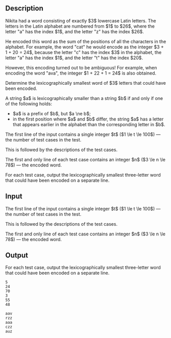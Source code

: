 ## Description

<div><p>Nikita had a word consisting of exactly $3$ lowercase Latin letters. The letters in the Latin alphabet are numbered from $1$ to $26$, where the letter "<span class="tex-font-style-tt">a</span>" has the index $1$, and the letter "<span class="tex-font-style-tt">z</span>" has the index $26$.</p><p>He encoded this word as the sum of the positions of all the characters in the alphabet. For example, the word "<span class="tex-font-style-tt">cat</span>" he would encode as the integer $3 + 1 + 20 = 24$, because the letter "<span class="tex-font-style-tt">c</span>" has the index $3$ in the alphabet, the letter "<span class="tex-font-style-tt">a</span>" has the index $1$, and the letter "<span class="tex-font-style-tt">t</span>" has the index $20$.</p><p>However, this encoding turned out to be ambiguous! For example, when encoding the word "<span class="tex-font-style-tt">ava</span>", the integer $1 + 22 + 1 = 24$ is also obtained.</p><p>Determine the lexicographically smallest word of $3$ letters that could have been encoded.</p><p>A string $a$ is lexicographically smaller than a string $b$ if and only if one of the following holds:</p><ul><li> $a$ is a prefix of $b$, but $a \ne b$;</li><li> in the first position where $a$ and $b$ differ, the string $a$ has a letter that appears earlier in the alphabet than the corresponding letter in $b$.</li></ul></div><div class="input-specification"><p>The first line of the input contains a single integer $t$ ($1 \le t \le 100$)&nbsp;— the number of test cases in the test.</p><p>This is followed by the descriptions of the test cases.</p><p>The first and only line of each test case contains an integer $n$ ($3 \le n \le 78$) — the encoded word.</p></div><div class="output-specification"><p>For each test case, output the lexicographically smallest three-letter word that could have been encoded on a separate line.</p></div>

## Input

<p>The first line of the input contains a single integer $t$ ($1 \le t \le 100$)&nbsp;— the number of test cases in the test.</p><p>This is followed by the descriptions of the test cases.</p><p>The first and only line of each test case contains an integer $n$ ($3 \le n \le 78$) — the encoded word.</p>

## Output

<p>For each test case, output the lexicographically smallest three-letter word that could have been encoded on a separate line.</p>





```input1|2,4,6
5
24
70
3
55
48
```




```output1
aav
rzz
aaa
czz
auz
```



